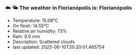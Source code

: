 ### ☁️ 🌤️  The weather in Florianópolis is: Florianópolis

- Temperature: 15.08°C
- On flesh: 14.55°C
- Relative air humidity: 73%
- Rain: 0.0 mm
- Description: Scattered clouds
- last updated: 2025-06-10T20:20:01.465754
